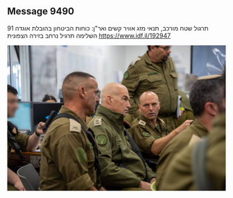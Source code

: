 ## Message 9490

תרגול שטח מורכב, תנאי מזג אוויר קשים ואר"ן:
כוחות הביטחון בהובלת אוגדה 91 השלימה תרגיל נרחב בזירה הצפונית
https://www.idf.il/192947

![Photo](./9490/9490_photo.jpg)
